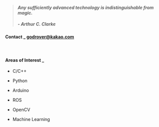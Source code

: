 > #### *Any sufficiently advanced technology is indistinguishable from magic.*
> ##### - Arthur C. Clarke 

#### Contact _ godrover@kakao.com

　

#### Areas of Interest _

- C/C++

- Python

- Arduino

- ROS

- OpenCV

- Machine Learning
